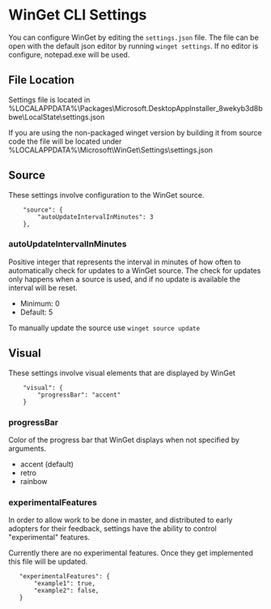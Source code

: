 # WinGet CLI Settings

You can configure WinGet by editing the `settings.json` file. The file can be open with the default json editor by running `winget settings`. If no editor is configure, notepad.exe will be used.

## File Location

Settings file is located in %LOCALAPPDATA%\Packages\Microsoft.DesktopAppInstaller_8wekyb3d8bbwe\LocalState\settings.json

If you are using the non-packaged winget version by building it from source code the file will be located under %LOCALAPPDATA%\Microsoft\WinGet\Settings\settings.json

## Source

These settings involve configuration to the WinGet source.

```
    "source": {
        "autoUpdateIntervalInMinutes": 3
    },
``` 

### autoUpdateIntervalInMinutes

Positive integer that represents the interval in minutes of how often to automatically check for updates to a WinGet source. The check for updates only happens when a source is used, and if no update is available the interval will be reset.

- Minimum: 0
- Default: 5

To manually update the source use `winget source update`

## Visual

These settings involve visual elements that are displayed by WinGet

```
    "visual": {
        "progressBar": "accent"
    }
```

### progressBar

Color of the progress bar that WinGet displays when not specified by arguments. 

- accent (default)
- retro
- rainbow

### experimentalFeatures

In order to allow work to be done in master, and distributed to early adopters for their feedback, settings have the ability to control "experimental" features.

Currently there are no experimental features. Once they get implemented this file will be updated.

```
   "experimentalFeatures": {
       "example1": true,
       "example2": false,
   }
```